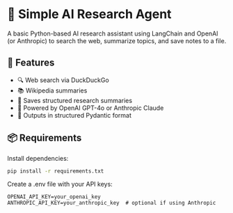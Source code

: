 # 🧠 Simple AI Research Agent

A basic Python-based AI research assistant using LangChain and OpenAI (or Anthropic) to search the web, summarize topics, and save notes to a file.

## 🚀 Features

- 🔍 Web search via DuckDuckGo
- 📚 Wikipedia summaries
- 🧾 Saves structured research summaries
- 🤖 Powered by OpenAI GPT-4o or Anthropic Claude
- 📄 Outputs in structured Pydantic format

## 📦 Requirements

Install dependencies:

```bash
pip install -r requirements.txt
```

Create a .env file with your API keys:

```
OPENAI_API_KEY=your_openai_key
ANTHROPIC_API_KEY=your_anthropic_key  # optional if using Anthropic
```